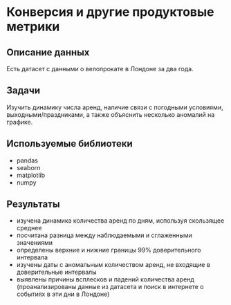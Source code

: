 # Конверсия и другие продуктовые метрики

## Описание данных

Есть датасет с данными о велопрокате в Лондоне за два года.

## Задачи
Изучить динамику числа аренд, наличие связи с погодными условиями, выходными/праздниками, а также объяснить несколько аномалий на графике.

## Используемые библиотеки
- pandas
- seaborn
- matplotlib
- numpy

## Результаты

- изучена динамика количества аренд по дням, используя скользящее среднее
- посчитана разница между наблюдаемыми и сглаженными значениями
- определены верхние и нижние границы 99% доверительного интервала
- изучены даты с аномальным количеством аренд, не входящие в доверительные интервалы
- выявлены причины всплесков и падений количества аренд (проанализированы данные из датасета и поиск в интернете о событиях в эти дни в Лондоне)